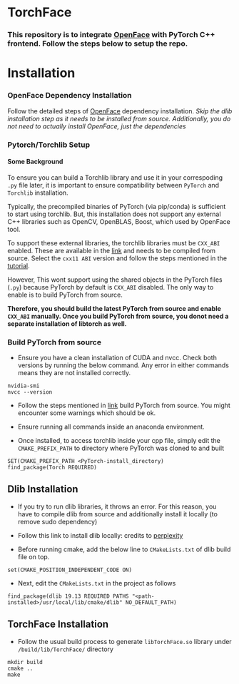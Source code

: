 # **TorchFace**

### This repository is to integrate [OpenFace](https://github.com/TadasBaltrusaitis/OpenFace) with PyTorch C++ frontend. Follow the steps below to setup the repo.

# **Installation**

### **OpenFace Dependency Installation**
Follow the detailed steps of [OpenFace](https://github.com/TadasBaltrusaitis/OpenFace/wiki/Unix-Installation#dependency-installation) dependency installation. *Skip the dlib installation step as it needs to be installed from source. Additionally, you do not need to actually install OpenFace, just the dependencies*

### **Pytorch/Torchlib Setup**

#### **Some Background**
To ensure you can build a Torchlib library and use it in your correspoding `.py` file later, it is important to ensure compatibility between `PyTorch` and `Torchlib` installation.

Typically, the precompiled binaries of PyTorch (via pip/conda) is sufficient to start using torchlib. But, this installation does not support any external C++ libraries such as OpenCV, OpenBLAS, Boost, which used by OpenFace tool.

To support these external libraries, the torchlib libraries must be `CXX_ABI` enabled. These are available in the [link](https://pytorch.org/get-started/locally/) and needs to be compiled from source. Select the `cxx11 ABI` version and follow the steps mentioned in the [tutorial](https://pytorch.org/cppdocs/installing.html). 

However, This wont support using the shared objects in the PyTorch files (`.py`) because PyTorch by default is `CXX_ABI` disabled. The only way to enable is to build PyTorch from source. 

**Therefore, you should build the latest PyTorch from source and enable `CXX_ABI` manually. Once you build PyTorch from source, you donot need a separate installation of libtorch as well.**

### **Build PyTorch from source**
* Ensure you have a clean installation of CUDA and nvcc. Check both versions by running the below command. Any error in either commands means they are not installed correctly.
```
nvidia-smi
nvcc --version
```
 

* Follow the steps mentioned in [link](https://github.com/pytorch/pytorch#from-source) build PyTorch from source. You might encounter some warnings which should be ok.

* Ensure running all commands inside an anaconda environment.

* Once installed, to access torchlib inside your cpp file, simply edit the `CMAKE_PREFIX_PATH` to directory where PyTorch was cloned to and built
```
SET(CMAKE_PREFIX_PATH <PyTorch-install_directory)
find_package(Torch REQUIRED)
```

## **Dlib Installation**
 * If you try to run dlib libraries, it throws an error. For this reason, you have to compile dlib from source and additionally install it locally (to remove sudo dependency)

  * Follow this link to install dlib locally: credits to [perplexity](https://www.perplexity.ai/search/How-to-install-ejY1cIoEQfO_9YGIP0D8Wg?s=c#f290fff8-d03a-45b1-b4d8-649df13719b1)

  * Before running cmake, add the below line to `CMakeLists.txt` of dlib build file on top.
  ```
  set(CMAKE_POSITION_INDEPENDENT_CODE ON)
  ```

  * Next, edit the `CMakeLists.txt` in the project as follows
  ```
  find_package(dlib 19.13 REQUIRED PATHS "<path-installed>/usr/local/lib/cmake/dlib" NO_DEFAULT_PATH)
  ```

## **TorchFace Installation**
* Follow the usual build process to generate `libTorchFace.so` library under `/build/lib/TorchFace/` directory
```
mkdir build
cmake ..
make
```



